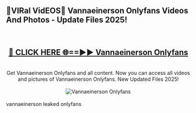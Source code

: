 <h2>🔴VIRal VidEOS🔴 Vannaeinerson Onlyfans Videos And Photos - Update Files 2025!</h2>
<br>
<div align="center">
<h2><a href="https://virallinks.top/odZfE0" rel="nofollow">🔴 CLICK HERE 🌐==►► Vannaeinerson Onlyfans</a></h2>
<br>
Get Vannaeinerson Onlyfans and all content. Now you can access all videos and pictures of Vannaeinerson Onlyfans. New Updated Files 2025!
<br>
<br>
<a href="https://virallinks.top/odZfE0" rel="nofollow" data-target="animated-image.originalLink"><img src="https://i.imgur.com/dJHk4Zq.gif)" alt="Vannaeinerson Onlyfans" style="max-width: 100%; display: inline-block;" data-target="animated-image.originalImage"></a>
</div>
<br>
vannaeinerson leaked onlyfans